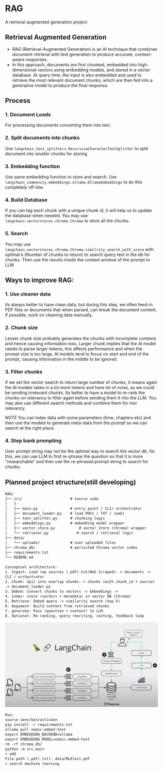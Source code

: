 # RAG
A retrieval augmented generation project

## Retrieval Augmented Generation
* RAG (Retrieval-Augmented Generation) is an AI technique that combines document retrieval with text generation to produce accurate, context-aware responses. 
* In this approach, documents are first chunked, embedded into high-dimensional vectors using embedding models, and stored in a vector database. At query time, the input is also embedded and used to retrieve the most relevant document chunks, which are then fed into a generative model to produce the final response.

## Process
### 1. Document Loads
For processing documents converting them into text.
### 2. Split documents into chunks
Use `langchain_text_splitters.RecursiveCharacterTextSplitter` to split document into smaller chunks for storing
### 3. Embedding function
Use same embedding function to store and search, Use `langchain_community.embeddings.ollama.OllamaEmbeddings` to do this completely off-line. 
### 4. Build Database
If you can tag each chunk with a unique chunk id, it will help us to update the database when needed.
You may use `langchain.vectorstores.chroma.Chroma` to store all the chunks.
### 5. Search 
You may use `langchain.vectorstores.chroma.Chroma.similrity_search_with_score` with optimal k (Number of chunks to return)
to search query text in the db for chunks.
Then use the results inside the context window of the prompt to LLM

## Ways to improve RAG:
### 1. Use cleaner data
Its always better to have clean data, but during this step, we often feed-in PDF files or documents that when parsed, can break the document content. If possible, work on cleaning data manually. 
### 2. Chunk size 
Lesser chunk size probably generates the chunks with incomplete contexts and hence causing information loss.
Larger chunk implies that the AI model needs to parse larger tokens, this affects performance and when the prompt size is too large, AI models tend to focus on start and end of the prompt, causing information in the middle to be ignored.
### 3. Filter chunks
If we set the vector search to return large number of chunks, it means again the AI models takes in a lot more tokens and have lot of noise, as we could be sending irrelevant chunks. 
Its better to have a model to re-rank the chunks on relevancy to filter again before sending them it into the LLM. 
You may also use different search methods and combine them for mor relevancy.

*NOTE* You can index data with some parameters (time, chapters etc) and then use the models to generate meta-data from the prompt so we can search at the right place.

### 4. Step bank prompting
User prompt string may not be the optimal way to search the vector db, for this, we can use LLM to first re-phrase the question so that it is more "researchable" and then use the re-phrased prompt string to search for chunks.




## Planned project structure(still developing)
```
RAG/
├── src/                      # source code
│   ├
│   ├── main.py               # entry point / CLI/ orchestrator
│   ├── document_loader.py    # load PDFs / TXT / (web)
│   ├── text_splitter.py      # chunking logic
│   ├── embeddings.py         # embedding model wrapper
│   ├── vector_store.py           # vector store (Chroma) wrapper
│   └── retriever.py             # search / retrieval logic
├── data/
│   └── uploads/              # user uploaded files
├── chroma_db/                # persisted Chroma vector index
├── requirements.txt
└── README.md

Conceptual architecture:
1. Ingest: Load raw sources (.pdf/.txt/Web Scraped)- > documents -> CLI / orchestrator
2. Chunk: Spit into overlap chunks- > chunks (with chunk_id + source) -> document_loader.py
3. Embed: Convert chunks to vectors -> Embeddings -> 
4. Index: store (vectors + metadata) in vector DB (Chroma)
5. Retrieve: Embed query -> similarity search (top k)
6. Augument: Build context from retrieved chunks
7. generate: Pass (question + context) to LLM
8. Optional: Re-ranking, query rewriting, caching, feedback loop

```


![alt text](image.png)


```
Run:
source venv/bin/activate
pip install -r requirements.txt
ollama pull nomic-embed-text
export EMBEDDING_BACKEND=ollama
export EMBEDDING_MODEL=nomic-embed-text
rm -rf chroma_db/
python -m src.main
> add
File path (.pdf/.txt): data/MLElect.pdf
> search machine learning

```